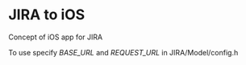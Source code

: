 JIRA to iOS
===========

Concept of iOS app for JIRA

To use specify _BASE_URL_ and _REQUEST_URL_ in JIRA/Model/config.h